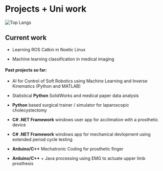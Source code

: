 # Projects + Uni work

![Top Langs](https://github-readme-stats.vercel.app/api/top-langs/?username=Luk446&theme=tokyonight)

## Current work

- Learning ROS Catkin in Noetic Linux

- Machine learning classification in medical imaging

 #### Past projects so far:

 - AI for Control of Soft Robotics using Machine Learning and Inverse Kinematics (Python and MATLAB)

 - Statistical **Python** SolidWorks and medical paper data analysis

- **Python** based surgical trainer / simulator for laparoscopic cholecystectomy

- **C# .NET Framework** windows user app for acclimation with a prosthetic device

- **C# .NET Framework** windows app for mechanical devlopment using extended period cycle testing

- **Arduino/C++** Mechatronic Coding for prosthetic finger

- **Arduino/C++** + Java processing using EMG to actuate upper limb prosthesis 
